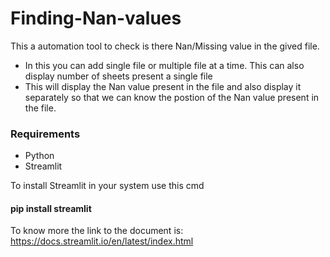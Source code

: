 # Finding-Nan-values

This a automation tool to check is there Nan/Missing value in the gived file.
* In this you can add single file or multiple file at a time. This can also display number of sheets present a single file
* This will display the Nan value present in the file and also display it separately so that we can know the postion of the Nan value present in the file.

### Requirements
* Python
* Streamlit 

To install Streamlit in your system use this cmd
#### pip install streamlit

To know more the link to the document is: https://docs.streamlit.io/en/latest/index.html
